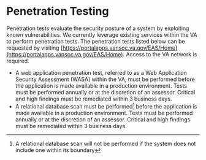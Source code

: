 # Penetration Testing

Penetration tests evaluate the security posture of a system by exploiting known vulnerabilities. We currently leverage 
existing services within the VA to perform penetration tests. The penetration tests listed below 
can be requested by visiting [https://portalapps.vansoc.va.gov/EAS/Home](https://portalapps.vansoc.va.gov/EAS/Home).
Access to the VA network is required.

- A web application penetration test, referred to as a Web Application Security Assessment (WASA) within the VA, must be
  performed before the application is made available in a production environment. Tests must be performed annually or at
  the discretion of an assessor. Critical and high findings must be remediated within 3 business days. 
- A relational database scan must be performed[^1] before the application is made available in a production environment. 
  Tests must be performed annually or at the discretion of an assessor. Critical and high findings must be remediated 
  within 3 business days. 



[^1]: A relational database scan will not be performed if the system does not include one within its boundary